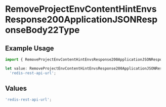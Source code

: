 # RemoveProjectEnvContentHintEnvsResponse200ApplicationJSONResponseBody22Type

## Example Usage

```typescript
import { RemoveProjectEnvContentHintEnvsResponse200ApplicationJSONResponseBody22Type } from '@vercel/client/models/operations';

let value: RemoveProjectEnvContentHintEnvsResponse200ApplicationJSONResponseBody22Type =
  'redis-rest-api-url';
```

## Values

```typescript
'redis-rest-api-url';
```
